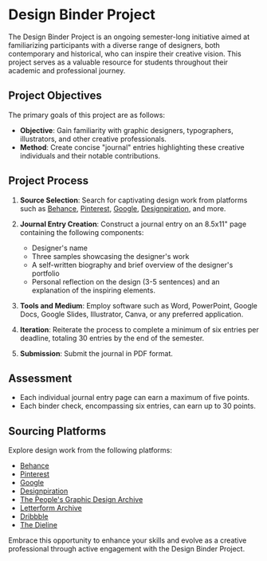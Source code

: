 # Design Binder Project

The Design Binder Project is an ongoing semester-long initiative aimed at familiarizing participants with a diverse range of designers, both contemporary and historical, who can inspire their creative vision. This project serves as a valuable resource for students throughout their academic and professional journey.

## Project Objectives

The primary goals of this project are as follows:

- **Objective**: Gain familiarity with graphic designers, typographers, illustrators, and other creative professionals.
- **Method**: Create concise "journal" entries highlighting these creative individuals and their notable contributions.

## Project Process

1. **Source Selection**: Search for captivating design work from platforms such as [Behance](https://www.behance.net/), [Pinterest](https://www.pinterest.com/), [Google](https://www.google.com/), [Designpiration](https://www.designspiration.com/), and more.
2. **Journal Entry Creation**: Construct a journal entry on an 8.5x11" page containing the following components:

   - Designer's name
   - Three samples showcasing the designer's work
   - A self-written biography and brief overview of the designer's portfolio
   - Personal reflection on the design (3-5 sentences) and an explanation of the inspiring elements.

3. **Tools and Medium**: Employ software such as Word, PowerPoint, Google Docs, Google Slides, Illustrator, Canva, or any preferred application.

4. **Iteration**: Reiterate the process to complete a minimum of six entries per deadline, totaling 30 entries by the end of the semester.

5. **Submission**: Submit the journal in PDF format.

## Assessment

- Each individual journal entry page can earn a maximum of five points.
- Each binder check, encompassing six entries, can earn up to 30 points.

## Sourcing Platforms

Explore design work from the following platforms:

- [Behance](https://www.behance.net/onboarding/adobe)
- [Pinterest](https://www.pinterest.com/)
- [Google](https://www.google.com/)
- [Designpiration](https://www.designspiration.com/)
- [The People's Graphic Design Archive](https://peoplesgdarchive.org/)
- [Letterform Archive](https://letterformarchive.org/)
- [Dribbble](https://dribbble.com/shots)
- [The Dieline](https://thedieline.com/?)

Embrace this opportunity to enhance your skills and evolve as a creative professional through active engagement with the Design Binder Project.
